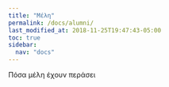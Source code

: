 ```yaml
---
title: "Μέλη"
permalink: /docs/alumni/
last_modified_at: 2018-11-25T19:47:43-05:00
toc: true
sidebar: 
  nav: "docs"
---
```



Πόσα μέλη έχουν περάσει
